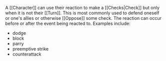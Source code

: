A [[Character]] can use their reaction to make a [[Checks|Check]] but only when it is not their [[Turn]]. This is most commonly used to defend oneself or one's allies or otherwise [[Oppose]] some check. The reaction can occur before or after the event being reacted to. Examples include:
- dodge
- block
- parry
- preemptive strike
- counterattack